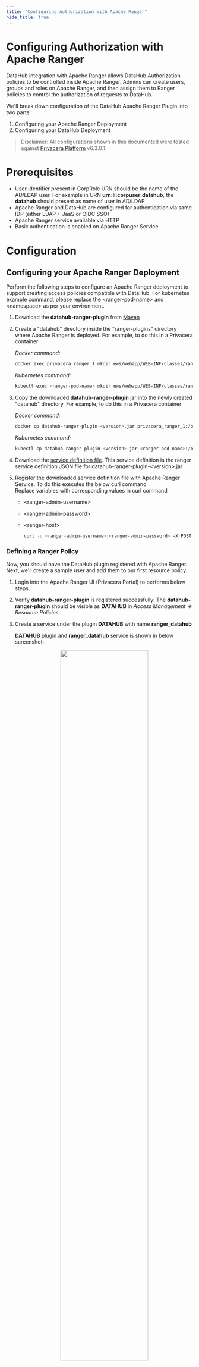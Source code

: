 ```yaml
---
title: "Configuring Authorization with Apache Ranger"
hide_title: true
---
```


# Configuring Authorization with Apache Ranger

DataHub integration with Apache Ranger allows DataHub Authorization policies to be controlled inside Apache Ranger.
Admins can create users, groups and roles on Apache Ranger, and then assign them to Ranger policies to control the authorization of requests to DataHub.

We'll break down configuration of the DataHub Apache Ranger Plugin into two parts:

1. Configuring your Apache Ranger Deployment
2. Configuring your DataHub Deployment

> Disclaimer: All configurations shown in this documented were tested against [Privacera Platform](https://privacera.com/) v6.3.0.1.

# Prerequisites

- User identifier present in CorpRole URN should be the name of the AD/LDAP user. For example in URN **urn:li:corpuser:datahub**, the **datahub** should present as name of user in AD/LDAP
- Apache Ranger and DataHub are configured for authentication via same IDP (either LDAP + JaaS or OIDC SSO)
- Apache Ranger service available via HTTP
- Basic authentication is enabled on Apache Ranger Service

# Configuration

## Configuring your Apache Ranger Deployment

Perform the following steps to configure an Apache Ranger deployment to support creating access policies compatible with DataHub.
For kubernetes example command, please replace the &lt;ranger-pod-name&gt; and &lt;namespace&gt; as per your environment.

1.  Download the **datahub-ranger-plugin** from [Maven](https://mvnrepository.com/artifact/io.acryl/datahub-ranger-plugin)
2.  Create a "datahub" directory inside the "ranger-plugins" directory where Apache Ranger is deployed. For example, to do this in a Privacera container

    _Docker command:_

    ```bash
    docker exec privacera_ranger_1 mkdir ews/webapp/WEB-INF/classes/ranger-plugins/datahub
    ```

    _Kubernetes command:_

    ```bash
    kubectl exec <ranger-pod-name> mkdir ews/webapp/WEB-INF/classes/ranger-plugins/datahub -n <namespace>
    ```

3.  Copy the downloaded **datahub-ranger-plugin** jar into the newly created "datahub" directory. For example, to do this in a Privacera container

    _Docker command:_

    ```bash
    docker cp datahub-ranger-plugin-<version>.jar privacera_ranger_1:/opt/ranger/ranger-2.1.0-admin/ews/webapp/WEB-INF/classes/ranger-plugins/datahub/
    ```

    _Kubernetes command:_

    ```bash
    kubectl cp datahub-ranger-plugin-<version>.jar <ranger-pod-name>:/opt/ranger/ranger-2.1.0-admin/ews/webapp/WEB-INF/classes/ranger-plugins/datahub/ -n <namespace>
    ```

4.  Download the [service definition file](https://github.com/acryldata/datahub-ranger-auth-plugin/blob/main/datahub-ranger-plugin/conf/servicedef.json). This service definition is the ranger service definition JSON file for datahub-ranger-plugin-&lt;version&gt;.jar
5.  Register the downloaded service definition file with Apache Ranger Service. To do this executes the below curl command <br />
    Replace variables with corresponding values in curl command

    - &lt;ranger-admin-username&gt;
    - &lt;ranger-admin-password&gt;
    - &lt;ranger-host&gt;

      ```bash
      curl -u <ranger-admin-username>:<ranger-admin-password> -X POST -H "Accept: application/json" -H "Content-Type: application/json" --data @servicedef.json http://<ranger-host>:6080/service/public/v2/api/servicedef
      ```

### Defining a Ranger Policy

Now, you should have the DataHub plugin registered with Apache Ranger. Next, we'll create a sample user and add them to our first resource policy.

1. Login into the Apache Ranger UI (Privacera Portal) to performs below steps.
2. Verify **datahub-ranger-plugin** is registered successfully: The **datahub-ranger-plugin** should be visible as **DATAHUB** in _Access Management -> Resource Policies_.
3. Create a service under the plugin **DATAHUB** with name **ranger_datahub**

   **DATAHUB** plugin and **ranger_datahub** service is shown in below screenshot: <br/>

     <p align="center">
       <img width="70%" src="https://raw.githubusercontent.com/datahub-project/static-assets/main//imgs/apache-ranger/datahub-plugin.png"/>
     </p>

4. Create a new policy under service **ranger_datahub** - this will be used to control DataHub authorization.
5. Create a test user & assign them to a policy. We'll use the `datahub` user, which is the default root user inside DataHub.

   To do this performs below steps

   - Create a user **datahub**
   - Create a policy under **ranger_datahub** service. To assign [Platform Privileges](../authorization/policies.md#privileges) (e.g. Admin privileges), simply use the "platform" resource type which is defined. To test the flow, we can simply assign the **datahub** user all platform privileges that are available through the Ranger UI. This will enable the "datahub" to have full platform admin privileges.

   > To define fine-grained resource privileges, e.g. for DataHub Datasets, Dashboards, Charts, and more, you can simply select the appropriate Resource Type in the Ranger policy builder. You should also see a list of privileges that are supported for each resource type, which correspond to the actions that you can perform. To learn more about supported privileges, check out the DataHub [Policies Guide](../authorization/policies.md#privileges).

   DataHub platform access policy screenshot: <br/>

      <p align="center">
        <img width="70%" src="https://raw.githubusercontent.com/datahub-project/static-assets/main//imgs/apache-ranger/datahub-platform-access-policy.png"/>
      </p>

Once we've created our first policy, we can set up DataHub to start authorizing requests using Ranger policies.

## Configuring your DataHub Deployment

Perform the following steps to configure DataHub to send incoming requests to Apache Ranger for authorization.

1. Download Apache Ranger security xml [ranger-datahub-security.xml](https://github.com/acryldata/datahub-ranger-auth-plugin/blob/main/datahub-ranger-plugin/conf/ranger-datahub-security.xml)
2. In **ranger-datahub-security.xml** edit the value of property _ranger.plugin.datahub.policy.rest.url_. Sample snippet is shown below
   ```xml
       <property>
           <name>ranger.plugin.datahub.policy.rest.url</name>
           <value>http://199.209.9.70:6080</value>
           <description>
               URL to Ranger Admin
           </description>
       </property>
   ```

As per your deployment follow either Docker or Kubernetes section below

### Docker

**Build Ranger Authorizer Plugin**

1.  Clone DataHub Repo: Clone the DataHub repository
    ```shell
        cd ~/
        git clone https://github.com/acryldata/datahub-ranger-auth-plugin.git
    ```
2.  Go inside the datahub directory: You should be inside the `datahub-ranger-auth-plugin` directory to execute build command
    ```shell
        cd ~/datahub-ranger-auth-plugin/
    ```
3.  Build plugin: Execute below gradle command to build Ranger Authorizer Plugin jar

    ```shell
      ./gradlew apache-ranger-plugin:shadowJar
    ```

    This step will generate a jar file i.e. ./apache-ranger-plugin/build/libs/apache-ranger-plugin-&lt;version&gt;-SNAPSHOT.jar.

    Let's call this jar as ranger-plugin-jar. We need this jar in below step (Configure Ranger Authorizer Plugin)

**Configure Ranger Authorizer Plugin**

On the host where `datahub-gms` is deployed, follow these steps:

1. Create directory `~/.datahub/plugins/auth/apache-ranger-authorizer/`: Executes below command
   ```bash
   mkdir -p ~/.datahub/plugins/auth/apache-ranger-authorizer/
   ```
2. Copy `ranger-datahub-security.xml` file to `~/.datahub/plugins/auth/apache-ranger-authorizer/`
3. Copy ranger-plugin-jar: Copy the apache-ranger-plugin-&lt;version&gt;-SNAPSHOT.jar
   ```bash
   cp ./apache-ranger-plugin/build/libs/apache-ranger-plugin-<version>-SNAPSHOT.jar ~/.datahub/plugins/auth/apache-ranger-authorizer/apache-ranger-authorizer.jar
   ```
4. Create `config.yml`: Create config.yml if not exist
   ```shell
       touch ~/.datahub/plugins/auth/config.yml
   ```
5. Set Apache Ranger Plugin config: Add below entry in config.yml file. Set username and password to Apache Ranger user credentials
   ```yaml
   plugins:
     - name: "apache-ranger-authorizer"
       type: "authorizer"
       enabled: "true"
       params:
         className: "com.datahub.authorization.ranger.RangerAuthorizer"
         configs:
           username: "<Apache Ranger username>"
           password: "<Apache Ranger password>"
   ```
6. Restart DataHub GMS container (i.e. `datahub-gms`)

### Kubernetes

Helm support is coming soon.

That's it! Now we can test out the integration.

### Validating your Setup

To verify that things are working as expected, we can test that the root **datahub** user has all Platform Privileges and is able to perform all operations: managing users & groups, creating domains, and more. To do this, simply log into your DataHub deployment via the root DataHub user.

# Revert the Configuration

If you want to revert your deployment configuration and don't want Apache Ranger to control the authorization of your DataHub deployment
then follow the below sections to undo the configuration steps you have performed in section _Configuring Authorization with Apache Ranger_

1. Revert Configuration of your Apache Ranger Deployment
2. Revert Configuration of your DataHub Deployment

## Revert Configuration of your Apache Ranger Deployment

For kubernetes example command, please replace the &lt;ranger-pod-name&gt; and &lt;namespace&gt; as per your environment.

1.  Delete **ranger_datahub** service: Login into the Privacera Portal and delete service **ranger_datahub**

    **ranger_datahub** service is shown in below screenshot: <br/>

    <p align="center">
      <img width="70%" src="https://raw.githubusercontent.com/datahub-project/static-assets/main//imgs/apache-ranger/datahub-plugin.png"/>
    </p>

2.  Delete **datahub** plugin: Execute below curl command to delete **datahub** plugin
    Replace variables with corresponding values in curl command

    - &lt;ranger-admin-username&gt;
    - &lt;ranger-admin-password&gt;
    - &lt;ranger-host&gt;

    ```bash
    curl -u <ranger-admin-username>:<ranger-admin-password> -X DELETE -H "Accept: application/json" -H "Content-Type: application/json" http://<ranger-host>:6080/service/public/v2/api/servicedef/name/datahub
    ```

3.  Delete **datahub** plugin directory: Execute below command to delete the **datahub** plugin directory from Apache Ranger

    _Docker command:_

    ```bash
    docker exec privacera_ranger_1 rm -rf ews/webapp/WEB-INF/classes/ranger-plugins/datahub
    ```

    _Kubernetes command:_

    ```bash
    kubectl exec <ranger-pod-name> -n <namespace> -- sh -c 'rm -rf ews/webapp/WEB-INF/classes/ranger-plugins/datahub'
    ```

## Revert Configuration of your DataHub Deployment

### Docker

1.  Remove Apache Ranger Plugin entry: From `config.yml` file remove the entry which was added for Apache Ranger Plugin
2.  Redeploy DataHub (`datahub-gms`)

### Kubernetes

For kubernetes example command, please replace the &lt;namespace&gt; as per your environment.

1. Open deployment editor: Execute below command
   ```bash
     kubectl edit deployment datahub-datahub-gms -n <namespace>
   ```
2. Remove below environments variables
   1. AUTH_POLICIES_ENABLED
   2. RANGER_AUTHORIZER_ENABLED
   3. RANGER_USERNAME
   4. RANGER_PASSWORD
3. Remove below volumes related settings
   1. volumes
   2. volumeMounts
4. Save and quit the editor and use below command to check status of **datahub-datahub-gms** deployment rollout
   ```bash
   kubectl rollout status deployment/datahub-datahub-gms -n <namespace>
   ```
   On successful rollout you should see a message _deployment "datahub-datahub-gms" successfully rolled out_

### Validating your Setup

To verify that things are working as expected, we can test that the root **datahub** user has all Platform Privileges and is able to perform all operations: managing users & groups, creating domains, and more. To do this, simply log into your DataHub deployment via the root DataHub user.
